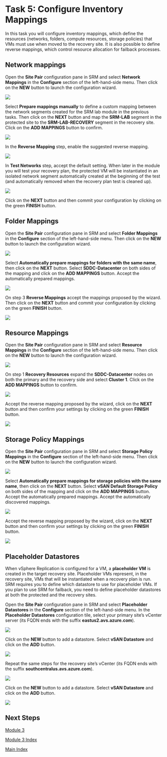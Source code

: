 # Task 5: Configure Inventory Mappings

In this task you will configure inventory mappings, which define the resources
(networks, folders, compute resources, storage policies) that VMs must use when
moved to the recovery site. It is also possible to define reverse mappings,
which control resource allocation for failback processes.

## Network mappings

Open the **Site Pair** configuration pane in SRM and select **Network Mappings** in
the **Configure** section of the left-hand-side menu. Then click on the **NEW**
button to launch the configuration wizard.

![](media/850e44547c85fe48a4151e6fd7eed8b2.png)

Select **Prepare mappings manually** to define a custom mapping between the
network segments created for the SRM lab module in the previous tasks. Then
click on the **NEXT** button and map the **SRM-LAB** segment in the protected site
to the **SRM-LAB-RECOVERY** segment in the recovery site. Click on the **ADD
MAPPINGS** button to confirm.

![](media/2efdf93a054c742f7bb646c4dc6c6223.png)

In the **Reverse Mapping** step, enable the suggested reverse mapping.

![](media/27d7d8cde06f10747292ad75184dabc6.png)

In **Test Networks** step, accept the default setting. When later in the module
you will test your recovery plan, the protected VM will be instantiated in an
isolated network segment automatically created at the beginning of the test (and
automatically removed when the recovery plan test is cleaned up).

![](media/562687484b97b3263514f43493700ca6.png)

Click on the **NEXT** button and then commit your configuration by clicking on the
green **FINISH** button.

## Folder Mappings

Open the **Site Pair** configuration pane in SRM and select **Folder Mappings** in
the **Configure** section of the left-hand-side menu. Then click on the **NEW**
button to launch the configuration wizard.

![](media/59f2f3e76565bba79fe9fd9e27fe6f1e.png)

Select **Automatically prepare mappings for folders with the same name**, then
click on the **NEXT** button. Select **SDDC-Datacenter** on both sides of the
mapping and click on the **ADD MAPPINGS** button. Accept the automatically
prepared mappings.

![](media/9ced3b0f8b626c61b50364d9c5090d2d.png)

On step 3 **Reverse Mappings** accept the mappings proposed by the wizard. Then
click on the **NEXT** button and commit your configuration by clicking on the
green **FINISH** button.

![](media/b7930ecbdb992b6419aed0426908309a.png)

## Resource Mappings

Open the **Site Pair** configuration pane in SRM and select **Resource Mappings** in
the **Configure** section of the left-hand-side menu. Then click on the **NEW**
button to launch the configuration wizard.

![](media/420dd1c3327bb44786d1e4e4fe872f50.png)

On step 1 **Recovery Resources** expand the **SDDC-Datacenter** nodes on both the
primary and the recovery side and select **Cluster 1**. Click on the **ADD
MAPPINGS** button to confirm.

![](media/25fe495c757206ea9717e6f9a1320278.png)

Accept the reverse mapping proposed by the wizard, click on the **NEXT** button
and then confirm your settings by clicking on the green **FINISH** button.

![](media/0cb1fd060fb96745f45992f0779d169f.png)

## Storage Policy Mappings

Open the **Site Pair** configuration pane in SRM and select **Storage Policy
Mappings** in the **Configure** section of the left-hand-side menu. Then click on
the **NEW** button to launch the configuration wizard.

![](media/0eb20eaf58bbcf7f4f03b2c295c81c24.png)

Select **Automatically prepare mappings for storage policies with the same name**,
then click on the **NEXT** button. Select **vSAN Default Storage Policy** on both
sides of the mapping and click on the **ADD MAPPINGS** button. Accept the
automatically prepared mappings. Accept the automatically discovered mappings.

![](media/db8788f38475d84d72ee8b6e572f406e.png)

Accept the reverse mapping proposed by the wizard, click on the **NEXT** button
and then confirm your settings by clicking on the green **FINISH** button.

![](media/e80c270f4536be4eba1b004b39448cd9.png)

## Placeholder Datastores

When vSphere Replication is configured for a VM, a **placeholder VM** is created
in the target recovery site. Placeholder VMs represent, in the recovery site,
VMs that will be instantiated when a recovery plan is run. SRM requires you to
define which datastore to use for placeholder VMs. If you plan to use SRM for
failback, you need to define placeholder datastores at both the protected and
the recovery sites.

Open the **Site Pair** configuration pane in SRM and select **Placeholder
Datastores** in the **Configure** section of the left-hand-side menu. In the
**Placeholder Datastores** configuration tile, select your primary site’s vCenter
server (its FQDN ends with the suffix ****eastus2**.avs.azure.com**).

![](media/01f786a9886c37613a38e504d25f26a4.png)

Click on the **NEW** button to add a datastore. Select **vSAN Datastore** and click
on the **ADD** button.

![](media/f633376f0777f39351ce0507d6d1638f.png)

Repeat the same steps for the recovery site’s vCenter (its FQDN ends with the
suffix ****southcentralus**.avs.azure.com**).

![](media/4cbe92d7e370b175e72f8c8ce9e0a458.png)

Click on the **NEW** button to add a datastore. Select **vSAN Datastore** and click
on the **ADD** button.

![](media/37cf2222e43de01f9dfdc16a68b122a3.png)

## Next Steps

[Module 3](module-3-task-6)

[Module 3 Index](module-3-index)

[Main Index](index)